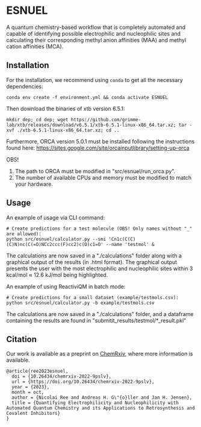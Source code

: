 # ESNUEL
A quantum chemistry-based workflow that is completely automated and capable of identifying possible electrophilic and nucleophilic sites and calculating their corresponding methyl anion affinities (MAA) and methyl cation affinities (MCA).


## Installation

For the installation, we recommend using `conda` to get all the necessary dependencies:

    conda env create -f environment.yml && conda activate ESNUEL


Then download the binaries of xtb version 6.5.1:

    mkdir dep; cd dep; wget https://github.com/grimme-lab/xtb/releases/download/v6.5.1/xtb-6.5.1-linux-x86_64.tar.xz; tar -xvf ./xtb-6.5.1-linux-x86_64.tar.xz; cd ..


Furthermore, ORCA version 5.0.1 must be installed following the instructions found here: https://sites.google.com/site/orcainputlibrary/setting-up-orca

OBS! 
  1) The path to ORCA must be modified in "src/esnuel/run_orca.py".
  2) The number of available CPUs and memory must be modified to match your hardware.


## Usage

An example of usage via CLI command:

    # Create predictions for a test molecule (OBS! Only names without "_" are allowed):
    python src/esnuel/calculator.py --smi 'Cn1c(C(C)(C)N)nc(C(=O)NCc2ccc(F)cc2)c(O)c1=O' --name 'testmol' &
    

The calculations are now saved in a "./calculations" folder along with a graphical output of the results (in .html format).
The graphical output presents the user with the most electrophilic and nucleophilic sites within 3 kcal/mol ≈ 12.6 kJ/mol being highlighted.

An example of using ReactiviQM in batch mode:

    # Create predictions for a small dataset (example/testmols.csv):
    python src/esnuel/calculator.py -b example/testmols.csv

The calculations are now saved in a "./calculations" folder, and a dataframe containing the results are found in "submitit_results/testmol/*_result.pkl"


## Citation 

Our work is available as a preprint on [ChemRxiv](http://doi.org/10.26434/chemrxiv-2022-9pslv), where more information is available. 
```
@article{ree2023esnuel,
  doi = {10.26434/chemrxiv-2022-9pslv},
  url = {https://doi.org/10.26434/chemrxiv-2022-9pslv},
  year = {2023},
  month = oct,
  author = {Nicolai Ree and Andreas H. G\"{o}ller and Jan H. Jensen},
  title = {Quantifying Electrophilicity and Nucleophilicity with Automated Quantum Chemistry and its Applications to Retrosynthesis and Covalent Inhibitors}
}
```
